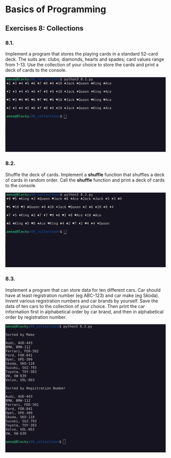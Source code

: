 # Basics of Programming

## Exercises 8: Collections

### 8.1.
Implement a program that stores the playing cards in a standard 52-card deck. The suits are: clubs, diamonds, hearts and spades; card values range from 1-13. Use the collection of your choice to store the cards and print a deck of cards to the console.

![Screenshot 8.1](8.1.png)

### 8.2.
Shuffle the deck of cards. Implement a **shuffle** function that shuffles a deck of cards in random order.
Call the **shuffle** function and print a deck of cards to the console.

![Screenshot 8.2](8.2.png)

### 8.3.
Implement a program that can store data for ten different cars. Car should have at least registration number (eg ABC-123) and car make (eg Skoda). Invent various registration numbers and car brands by yourself. Save the data of ten cars to the collection of your choice. Then print the car information first in alphabetical order by car brand, and then in alphabetical order by registration number.

![Screenshot 8.3](8.3.png)

